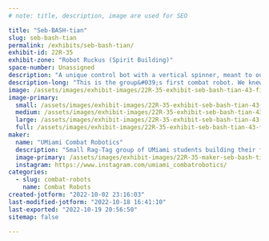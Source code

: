 ```yaml
---
# note: title, description, image are used for SEO

title: "Seb-BASH-tian"
slug: seb-bash-tian
permalink: /exhibits/seb-bash-tian/
exhibit-id: 22R-35
exhibit-zone: "Robot Ruckus (Spirit Building)"
space-number: Unassigned
description: "A unique control bot with a vertical spinner, meant to out-size the opponent with it&#039;s wide body."
description-long: "This is the group&#039;s first combat robot. We knew it was unlikely that we would be able to out-weapon or out-drive the compitetion due to lack of experience. So, we decided to go for a unique design that is certain to produce exciting results. "
image: /assets/images/exhibit-images/22R-35-exhibit-seb-bash-tian-43-final-logo-combat-robotics-1-8406-large.png
image-primary: 
  small: /assets/images/exhibit-images/22R-35-exhibit-seb-bash-tian-43-final-logo-combat-robotics-1-8406-small.png
  medium: /assets/images/exhibit-images/22R-35-exhibit-seb-bash-tian-43-final-logo-combat-robotics-1-8406-medium.png
  large: /assets/images/exhibit-images/22R-35-exhibit-seb-bash-tian-43-final-logo-combat-robotics-1-8406-large.png
  full: /assets/images/exhibit-images/22R-35-exhibit-seb-bash-tian-43-final-logo-combat-robotics-1-8406-full.png
maker: 
  name: "UMiami Combat Robotics"
  description: "Small Rag-Tag group of UMiami students building their first ever robot. We all met for the first time in late September, and we only had a little over a month to plan, design, and build our first combat robot. "
  image-primary: /assets/images/exhibit-images/22R-35-maker-seb-bash-tian-final-logo-combat-robotics-1-medium.png
  instagram: https://www.instagram.com/umiami_combatrobotics/
categories: 
  - slug: combat-robots
    name: Combat Robots
created-jotform: "2022-10-02 23:16:03"
last-modified-jotform: "2022-10-18 16:41:10"
last-exported: "2022-10-19 20:56:50"
sitemap: false

---
```

